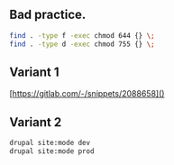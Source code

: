 ## Bad practice.

``` sh
find . -type f -exec chmod 644 {} \;
find . -type d -exec chmod 755 {} \;
```

## Variant 1

[https://gitlab.com/-/snippets/2088658]()

## Variant 2

``` sh
drupal site:mode dev
drupal site:mode prod
```
